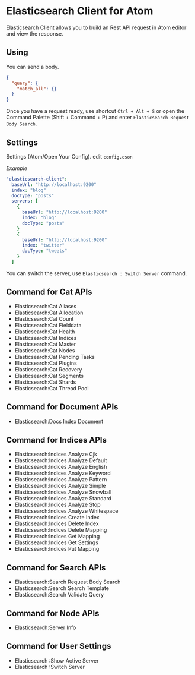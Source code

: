 # Elasticsearch Client for Atom

Elasticsearch Client allows you to build an Rest API request in Atom editor and view the response.

## Using
You can send a body.

```json
{
  "query": {
    "match_all": {}
  }
}

```

Once you have a request ready, use shortcut ``Ctrl + Alt + S`` or open the Command Palette (Shift + Command + P) and enter ``Elasticsearch Request Body Search``.

## Settings
Settings (Atom/Open Your Config). edit ``config.cson``

*Example*
```yaml
"elasticsearch-client":
  baseUrl: "http://localhost:9200"
  index: "blog"
  docType: "posts"
  servers: [
    {
      baseUrl: "http://localhost:9200"
      index: "blog"
      docType: "posts"
    }
    {
      baseUrl: "http://localhost:9200"
      index: "twitter"
      docType: "tweets"
    }
  ]
```

You can switch the server, use ``Elasticsearch : Switch Server`` command. 


## Command for Cat APIs

* Elasticsearch:Cat Aliases
* Elasticsearch:Cat Allocation
* Elasticsearch:Cat Count
* Elasticsearch:Cat Fielddata
* Elasticsearch:Cat Health
* Elasticsearch:Cat Indices
* Elasticsearch:Cat Master
* Elasticsearch:Cat Nodes
* Elasticsearch:Cat Pending Tasks
* Elasticsearch:Cat Plugins
* Elasticsearch:Cat Recovery
* Elasticsearch:Cat Segments
* Elasticsearch:Cat Shards
* Elasticsearch:Cat Thread Pool

## Command for Document APIs

* Elasticsearch:Docs Index Document

## Command for Indices APIs

* Elasticsearch:Indices Analyze Cjk
* Elasticsearch:Indices Analyze Default
* Elasticsearch:Indices Analyze English
* Elasticsearch:Indices Analyze Keyword
* Elasticsearch:Indices Analyze Pattern
* Elasticsearch:Indices Analyze Simple
* Elasticsearch:Indices Analyze Snowball
* Elasticsearch:Indices Analyze Standard
* Elasticsearch:Indices Analyze Stop
* Elasticsearch:Indices Analyze Whitespace
* Elasticsearch:Indices Create Index
* Elasticsearch:Indices Delete Index
* Elasticsearch:Indices Delete Mapping
* Elasticsearch:Indices Get Mapping
* Elasticsearch:Indices Get Settings
* Elasticsearch:Indices Put Mapping

## Command for Search APIs

* Elasticsearch:Search Request Body Search
* Elasticsearch:Search Search Template
* Elasticsearch:Search Validate Query

## Command for Node APIs

* Elasticsearch:Server Info

## Command for User Settings

* Elasticsearch :Show Active Server
* Elasticsearch :Switch Server
